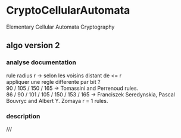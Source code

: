 # CryptoCellularAutomata
Elementary Cellular Automata Cryptography

## algo version 2

### analyse documentation
rule radius r -> selon les voisins distant de <= r  
appliquer une regle differente par bit ?  
90 / 105 / 150 / 165 -> Tomassini and Perrenoud rules.  
86 / 90 / 101 / 105 / 150 / 153 / 165 -> Franciszek Seredynskia, Pascal Bouvryc and Albert Y. Zomaya r = 1 rules.  

### description
///
